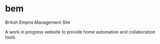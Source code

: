# bem
British Empire Management Site

A work in progress website to provide home automation and collaboration tools.
